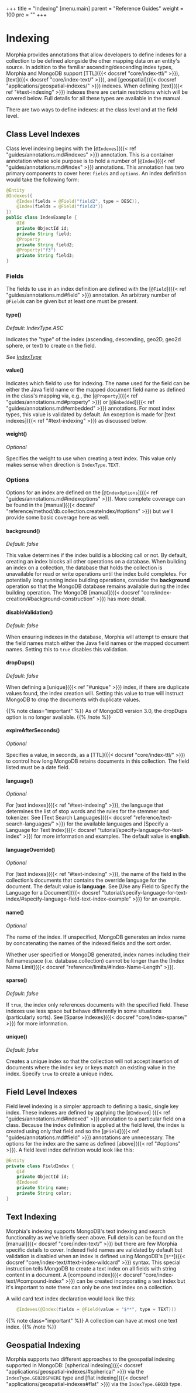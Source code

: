 +++
title = "Indexing"
[menu.main]
  parent = "Reference Guides"
  weight = 100
  pre = "<i class='fa fa-file-text-o'></i>"
+++

# Indexing

Morphia provides annotations that allow developers to define indexes for a collection to be defined alongside the other mapping data on 
an entity's source.  In addition to the familiar ascending/descending index types, Morphia and MongoDB support [TTL]({{< docsref 
"core/index-ttl/" >}}), [text]({{< docsref "core/index-text/" >}}), and [geospatial]({{< docsref "applications/geospatial-indexes/" >}})
 indexes.   When defining [text]({{< ref "#text-indexing" >}}) indexes there are certain restrictions which will be covered below.  Full
  details for all these types are available in the manual.
 
There are two ways to define indexes:  at the class level and at the field level.

## Class Level Indexes

Class level indexing begins with the [`@Indexes`]({{< ref "guides/annotations.md#indexes" >}}) annotation.  This is a container 
annotation whose sole purpose is to hold a number of [`@Index`]({{< ref "guides/annotations.md#index" >}}) annotations.  This annotation 
has two primary components to cover here:  `fields` and `options`.  An index definition would take the following form:

```java
@Entity
@Indexes({
    @Index(fields = @Field("field2", type = DESC)),
    @Index(fields = @Field("field3"))
})
public class IndexExample {
    @Id
    private ObjectId id;
    private String field;
    @Property
    private String field2;
    @Property("f3")
    private String field3;
}
```

### Fields

The fields to use in an index definition are defined with the [`@Field`]({{< ref "guides/annotations.md#field" >}}) annotation. An 
arbitrary number of `@Field`s can be given but at least one must be present.

#### type()
*Default: IndexType.ASC*
     
Indicates the "type" of the index (ascending, descending, geo2D, geo2d sphere, or text) to create on the field.
  
*See [IndexType](/javadoc/org/mongodb/morphia/utils/IndexType.html)*
     
#### value()
Indicates which field to use for indexing.  The name used for the field can be either the Java field name or the mapped document field 
name as defined in the class's mapping via, e.g.,  the [`@Property`]({{< ref "guides/annotations.md#property" >}}) or
 [`@Embedded`]({{< ref "guides/annotations.md#embedded" >}}) annotations.  For most index types, this value is validated by default.  An
  exception is made for [text indexes]({{< ref "#text-indexing" >}}) as discussed below.
       
#### weight()
*Optional*

Specifies the weight to use when creating a text index.  This value only makes sense when direction is `IndexType.TEXT`.

### Options

Options for an index are defined on the [`@IndexOptions`]({{< ref "guides/annotations.md#indexoptions" >}}).  More complete coverage can 
be found in the [manual]({{< docsref "reference/method/db.collection.createIndex/#options" >}}) but we'll provide some basic coverage 
here as well.

#### background()
*Default: false*

This value determines if the index build is a blocking call or not.  By default, creating an index blocks all other operations on a 
database.  When building an index on a collection, the database that holds the collection is unavailable for read or write operations 
until the index build completes. For potentially long running index building operations, consider the **background** operation so that the 
MongoDB database remains available during the index building operation.  The MongoDB [manual]({{< docsref 
"core/index-creation/#background-construction" >}}) has more detail.

#### disableValidation()
*Default: false*

When ensuring indexes in the database, Morphia will attempt to ensure that the field names match either the Java field names or the 
mapped document names.  Setting this to `true` disables this validation.

#### dropDups()
*Default: false*

When defining a [unique]({{< ref "#unique" >}}) index, if there are duplicate values found, the index creation will.  Setting this value to 
true will instruct MongoDB to drop the documents with duplicate values.

{{% note class="important" %}}
As of MongoDB version 3.0, the dropDups option is no longer available.
{{% /note %}}

#### expireAfterSeconds()
*Optional* 

Specifies a value, in seconds, as a [TTL]({{< docsref "core/index-ttl/" >}}) to control how long MongoDB retains documents in 
this collection.  The field listed must be a date field.

#### language()
*Optional* 

For [text indexes]({{< ref "#text-indexing" >}}), the language that determines the list of stop words and the rules for the stemmer and 
tokenizer. See [Text Search Languages]({{< docsref "reference/text-search-languages/" >}}) for the available languages and [Specify a 
Language for Text Index]({{< docsref "tutorial/specify-language-for-text-index" >}}) for more information and examples. The default value
 is **english**.

#### languageOverride()
*Optional* 

For [text indexes]({{< ref "#text-indexing" >}}), the name of the field in the collection’s documents that contains the 
override language for the document. The default value is **language**. See [Use any Field to Specify the Language for a Document]({{< 
docsref "tutorial/specify-language-for-text-index/#specify-language-field-text-index-example" >}}) for an example.

#### name() 
*Optional* 

The name of the index. If unspecified, MongoDB generates an index name by concatenating the names of the indexed fields and 
the sort order.

Whether user specified or MongoDB generated, index names including their full namespace (i.e. database.collection) cannot be longer than
 the [Index Name Limit]({{< docsref "reference/limits/#Index-Name-Length" >}}).
 
#### sparse()
*Default: false*

If `true`, the index only references documents with the specified field. These indexes use less space but behave differently in 
some situations (particularly sorts).  See [Sparse Indexes]({{< docsref "core/index-sparse/" >}}) for more 
information.

#### unique()
*Default: false*
  
Creates a unique index so that the collection will not accept insertion of documents where the index key or keys match an 
existing value in the index.  Specify `true` to create a unique index.
    
## Field Level Indexes

Field level indexing is a simpler approach to defining a basic, single key index.  These indexes are defined by applying the 
[`@Indexed`] ({{< ref "guides/annotations.md#indexed" >}}) annotation to a particular field on a class.  Because the index definition is
applied at the field level, the index is created using only that field and so the [`@Field`]({{< ref "guides/annotations.md#field" >}}) 
annotations are unnecessary.  The options for the index are the same as defined [above]({{< ref "#options" >}}).  A field level index 
definition would look like this:

```java
@Entity
private class FieldIndex {
    @Id
    private ObjectId id;
    @Indexed
    private String name;
    private String color;
}
```

## Text Indexing

Morphia's indexing supports MongoDB's text indexing and search functionality as we've briefly seen above.  Full details can be found on 
the [manual]({{< docsref "core/index-text/" >}}) but there are few Morphia specific details to cover.  Indexed field names are validated 
by default but validation is disabled when an index is defined using MongoDB's 
[`$**`]({{< docsref "core/index-text/#text-index-wildcard" >}}) syntax.  This special instruction tells MongoDB to create a text index on 
all fields with string content in a document.  A [compound index]({{< docsref "core/index-text/#compound-index" >}}) can be created 
incorporating a text index but it's important to note there can only be one text index on a collection.

A wild card text index declaration would look like this:

```java
    @Indexes(@Index(fields = @Field(value = "$**", type = TEXT)))
```

{{% note class="important" %}}
A collection can have at most one text index.
{{% /note %}}

## Geospatial Indexing

Morphia supports two different approaches to the geospatial indexing supported in MongoDB:  [spherical indexing]({{< docsref 
"applications/geospatial-indexes/#spherical" >}}) via the `IndexType.GEO2DSPHERE` type and [flat indexing]({{< docsref 
"applications/geospatial-indexes#flat" >}}) via the `IndexType.GEO2D` type.  